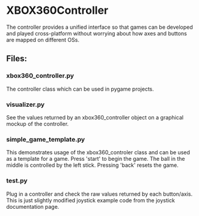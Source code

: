 # XBOX360Controller

The controller provides a unified interface so that games can be developed and played cross-platform without worrying about how axes and buttons are mapped on different OSs.

## Files:

### xbox360_controller.py

The controller class which can be used in pygame projects.

### visualizer.py

See the values returned by an xbox360_controller object on a graphical mockup of the controller.

### simple_game_template.py

This demonstrates usage of the xbox360_controler class and can be used as a template for a game. Press 'start' to begin the game. The ball in the middle is controlled by the left stick. Pressing 'back' resets the game.

### test.py

Plug in a controller and check the raw values returned by each button/axis. This is just slightly modified joystick example code from the joystick documentation page.
